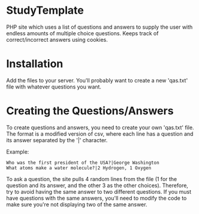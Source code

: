 StudyTemplate
=============
PHP site which uses a list of questions and answers to supply the user with endless amounts of multiple choice questions. Keeps track of correct/incorrect answers using cookies.

Installation
============
Add the files to your server. You'll probably want to create a new 'qas.txt' file with whatever questions you want.

Creating the Questions/Answers
==============================
To create questions and answers, you need to create your own 'qas.txt' file. The format is a modified version of csv, where each line has a question and its answer separated by the '|' character.

Example:
```
Who was the first president of the USA?|George Washington
What atoms make a water molecule?|2 Hydrogen, 1 Oxygen
```

To ask a question, the site pulls 4 random lines from the file (1 for the question and its answer, and the other 3 as the other choices). Therefore, try to avoid having the same answer to two different questions. If you must have questions with the same answers, you'll need to modify the code to make sure you're not displaying two of the same answer.

